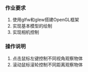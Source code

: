 ### 作业要求

1. 使用glfw和glew搭建OpenGL框架
2. 实现基本模型的绘制
3. 实现相机控制

### 操作说明

1. 点击鼠标左键控制不同视角观察物体
2. 滚动鼠标滚轮控制不同距离观察物体
